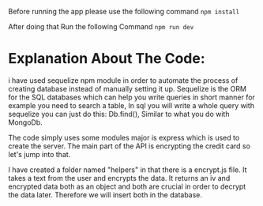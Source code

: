 Before running the app please use the following command
`npm install`

After doing that Run the following Command
`npm run dev`

<h1>Explanation About The Code:</h1>
i have used sequelize npm module in order to automate the process of creating database instead of manually setting it up. Sequelize is the ORM for the SQL databases which can help you write queries in short manner for example you need to search a table, In sql you will write a whole query with sequelize you can just do this: Db.find(), Similar to what you do with MongoDb.

The code simply uses some modules major is express which is used to create the server. The main part of the API is encrypting the credit card so let's jump into that.

I have created a folder named "helpers" in that there is a encrypt.js file. It takes a text from the user and encrypts the data. It returns an iv and encrypted data both as an object and both are crucial in order to decrypt the data later. Therefore we will insert both in the database.
